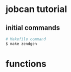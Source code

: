 # jobcan tutorial

## initial commands

```bash
# Makefile command
$ make zendgen
```

# functions

##
